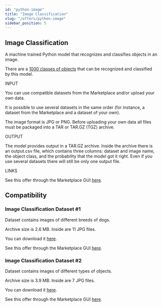 ```yaml
---
id: "python-image"
title: "Image Classification"
slug: "/offers/python-image"
sidebar_position: 5
---
```


## Image Classification

A machine trained Python model that recognizes and classifies objects in an image.

There are a [1000 classes of objects](https://github.com/Super-Protocol/solutions/blob/main/Image%20Classification/classes.txt) that can be recognized and classified by this model.

INPUT

You can use compatible datasets from the Marketplace and/or upload your own data.

It is possible to use several datasets in the same order (for instance, a dataset from the Marketplace and a dataset of your own).

The image format is JPG or PNG. Before uploading your own data all files must be packaged into a TAR or TAR.GZ (TGZ) archive. 

OUTPUT

The model provides output in a TAR.GZ archive. Inside the archive there is an output.csv file, which contains three columns: dataset and image name, the object class, and the probability that the model got it right. Even if you use several datasets there will still be only one output file.

LINKS

See this offer through the Marketplace GUI [here](https://marketplace.superprotocol.com/?offerId=7).

## Compatibility

### Image Classification Dataset #1

Dataset contains images of different breeds of dogs.

Archive size is 2.6 MB. Inside are 11 JPG files.

You can download it [here](https://github.com/Super-Protocol/datasets/blob/main/Image%20Classification%20Datasets/image-classification-ds1.tar.gz?raw=true).

See this offer through the Marketplace GUI [here](https://marketplace.superprotocol.com/?offerId=13).


### Image Classification Dataset #2

Dataset contains images of different types of objects.

Archive size is 3.9 MB. Inside are 7 JPG files.

You can download it [here](https://github.com/Super-Protocol/datasets/blob/main/Image%20Classification%20Datasets/image-classification-ds2.tar.gz?raw=true).

See this offer through the Marketplace GUI [here](https://marketplace.superprotocol.com/?offerId=14).